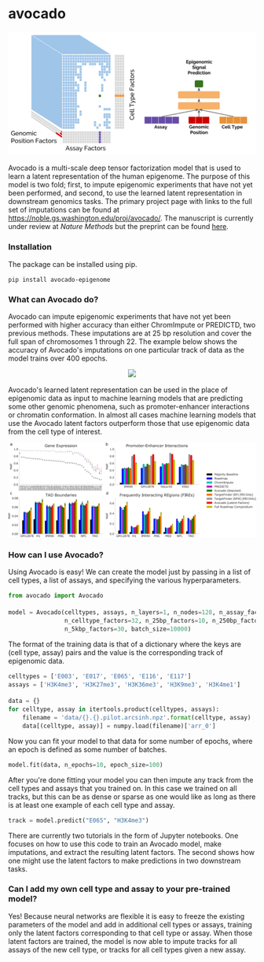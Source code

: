 # avocado

<p align="center">
	<img src="figures/Avocado-Schematic.png" width="650"/>
</p>

Avocado is a multi-scale deep tensor factorization model that is used to learn a latent representation of the human epigenome. The purpose of this model is two fold; first, to impute epigenomic experiments that have not yet been performed, and second, to use the learned latent representation in downstream genomics tasks. The primary project page with links to the full set of imputations can be found at https://noble.gs.washington.edu/proj/avocado/. The manuscript is currently under review at *Nature Methods* but the preprint can be found [here](https://www.biorxiv.org/content/early/2018/07/08/364976).

### Installation

The package can be installed using pip.

```
pip install avocado-epigenome
```

### What can Avocado do?

Avocado can impute epigenomic experiments that have not yet been performed with higher accuracy than either ChromImpute or PREDICTD, two previous methods. These imputations are at 25 bp resolution and cover the full span of chromosomes 1 through 22. The example below shows the accuracy of Avocado's imputations on one particular track of data as the model trains over 400 epochs.

<p align="center">
	<img src="figures/Avocado-Training.gif" width="750"/>
</p>

Avocado's learned latent representation can be used in the place of epigenomic data as input to machine learning models that are predicting some other genomic phenomena, such as promoter-enhancer interactions or chromatin conformation. In almost all cases machine learning models that use the Avocado latent factors outperform those that use epigenomic data from the cell type of interest.

<p align="center">
	<img src="figures/Avocado-tasks.png" width="750"/>
</p>

### How can I use Avocado?

Using Avocado is easy! We can create the model just by passing in a list of cell types, a list of assays, and specifying the various hyperparameters.

```python
from avocado import Avocado

model = Avocado(celltypes, assays, n_layers=1, n_nodes=128, n_assay_factors=24, 
				n_celltype_factors=32, n_25bp_factors=10, n_250bp_factors=20, 
				n_5kbp_factors=30, batch_size=10000)
```

The format of the training data is that of a dictionary where the keys are (cell type, assay) pairs and the value is the corresponding track of epigenomic data.


```python
celltypes = ['E003', 'E017', 'E065', 'E116', 'E117']
assays = ['H3K4me3', 'H3K27me3', 'H3K36me3', 'H3K9me3', 'H3K4me1']

data = {}
for celltype, assay in itertools.product(celltypes, assays):
    filename = 'data/{}.{}.pilot.arcsinh.npz'.format(celltype, assay)
    data[(celltype, assay)] = numpy.load(filename)['arr_0']
```

Now you can fit your model to that data for some number of epochs, where an epoch is defined as some number of batches.

```python
model.fit(data, n_epochs=10, epoch_size=100)
```

After you're done fitting your model you can then impute any track from the cell types and assays that you trained on. In this case we trained on all tracks, but this can be as dense or sparse as one would like as long as there is at least one example of each cell type and assay.

```python
track = model.predict("E065", "H3K4me3")
```

There are currently two tutorials in the form of Jupyter notebooks. One focuses on how to use this code to train an Avocado model, make imputations, and extract the resulting latent factors. The second shows how one might use the latent factors to make predictions in two downstream tasks. 

### Can I add my own cell type and assay to your pre-trained model?

Yes! Because neural networks are flexible it is easy to freeze the existing parameters of the model and add in additional cell types or assays, training only the latent factors corresponding to that cell type or assay. When those latent factors are trained, the model is now able to impute tracks for all assays of the new cell type, or tracks for all cell types given a new assay.

